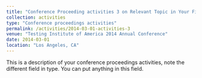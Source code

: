 ```yaml
---
title: "Conference Proceeding activities 3 on Relevant Topic in Your Field"
collection: activities
type: "Conference proceedings activities"
permalink: /activities/2014-03-01-activities-3
venue: "Testing Institute of America 2014 Annual Conference"
date: 2014-03-01
location: "Los Angeles, CA"
---
```


This is a description of your conference proceedings activities, note the different field in type. You can put anything in this field.
